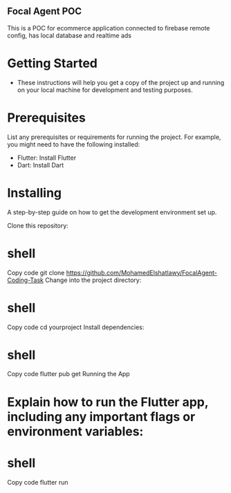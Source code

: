 ## Focal Agent POC
  This is a POC for ecommerce application connected to firebase remote config, has local database and realtime ads

# Getting Started
- These instructions will help you get a copy of the project up and running on your local machine for development and testing purposes.

# Prerequisites
List any prerequisites or requirements for running the project. For example, you might need to have the following installed:

- Flutter: Install Flutter
- Dart: Install Dart
# Installing
A step-by-step guide on how to get the development environment set up.

Clone this repository:

# shell
  Copy code
  git clone https://github.com/MohamedElshatlawy/FocalAgent-Coding-Task
  Change into the project directory:

# shell
  Copy code
  cd yourproject
  Install dependencies:

# shell
  Copy code
  flutter pub get
  Running the App
  
# Explain how to run the Flutter app, including any important flags or environment variables:

# shell
  Copy code
  flutter run
